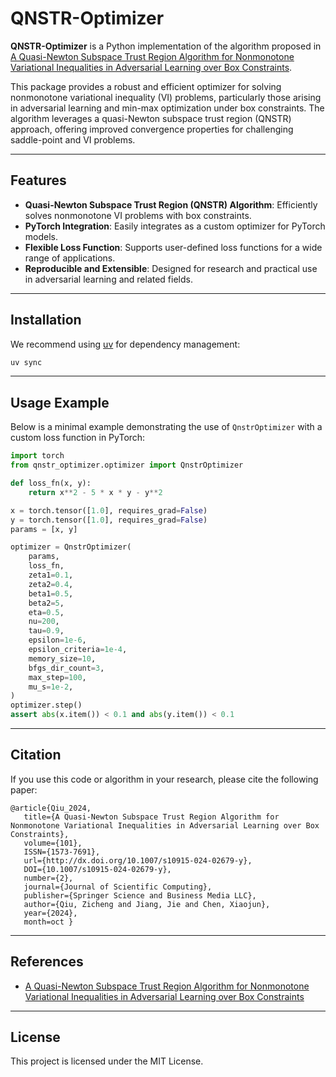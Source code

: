 # QNSTR-Optimizer

**QNSTR-Optimizer** is a Python implementation of the algorithm proposed in  
[A Quasi-Newton Subspace Trust Region Algorithm for Nonmonotone Variational Inequalities in Adversarial Learning over Box Constraints](https://arxiv.org/abs/2302.05935).

This package provides a robust and efficient optimizer for solving nonmonotone variational inequality (VI) problems, particularly those arising in adversarial learning and min-max optimization under box constraints. The algorithm leverages a quasi-Newton subspace trust region (QNSTR) approach, offering improved convergence properties for challenging saddle-point and VI problems.

---

## Features

- **Quasi-Newton Subspace Trust Region (QNSTR) Algorithm**: Efficiently solves nonmonotone VI problems with box constraints.
- **PyTorch Integration**: Easily integrates as a custom optimizer for PyTorch models.
- **Flexible Loss Function**: Supports user-defined loss functions for a wide range of applications.
- **Reproducible and Extensible**: Designed for research and practical use in adversarial learning and related fields.

---

## Installation

We recommend using [uv](https://github.com/astral-sh/uv) for dependency management:

```bash
uv sync
```

---

## Usage Example

Below is a minimal example demonstrating the use of `QnstrOptimizer` with a custom loss function in PyTorch:

```python
import torch
from qnstr_optimizer.optimizer import QnstrOptimizer

def loss_fn(x, y):
    return x**2 - 5 * x * y - y**2

x = torch.tensor([1.0], requires_grad=False)
y = torch.tensor([1.0], requires_grad=False)
params = [x, y]

optimizer = QnstrOptimizer(
    params,
    loss_fn,
    zeta1=0.1,
    zeta2=0.4,
    beta1=0.5,
    beta2=5,
    eta=0.5,
    nu=200,
    tau=0.9,
    epsilon=1e-6,
    epsilon_criteria=1e-4,
    memory_size=10,
    bfgs_dir_count=3,
    max_step=100,
    mu_s=1e-2,
)
optimizer.step()
assert abs(x.item()) < 0.1 and abs(y.item()) < 0.1
```

---

## Citation

If you use this code or algorithm in your research, please cite the following paper:

```
@article{Qiu_2024,
   title={A Quasi-Newton Subspace Trust Region Algorithm for Nonmonotone Variational Inequalities in Adversarial Learning over Box Constraints},
   volume={101},
   ISSN={1573-7691},
   url={http://dx.doi.org/10.1007/s10915-024-02679-y},
   DOI={10.1007/s10915-024-02679-y},
   number={2},
   journal={Journal of Scientific Computing},
   publisher={Springer Science and Business Media LLC},
   author={Qiu, Zicheng and Jiang, Jie and Chen, Xiaojun},
   year={2024},
   month=oct }
```

---

## References

- [A Quasi-Newton Subspace Trust Region Algorithm for Nonmonotone Variational Inequalities in Adversarial Learning over Box Constraints](https://arxiv.org/abs/2302.05935)

---

## License

This project is licensed under the MIT License.

